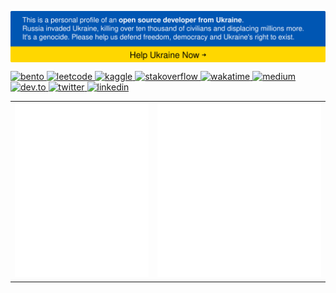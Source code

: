 [<img align="center" src="https://raw.githubusercontent.com/vshymanskyy/StandWithUkraine/main/banner-personal-page.svg">](https://stand-with-ukraine.pp.ua)

<!-- [<img align="left" width="390" alt="github" src="github.svg">](#)
[<img align="right" width="390" alt="social" src="social.svg">](#) -->

<p align="left">
    <a href="https://bento.me/volopivoshenko">
        <img alt="bento" src="https://img.shields.io/badge/bento.me-%2300599C.svg?&logo=bento&logoColor=white">
    </a>
    <a href="https://leetcode.com/volopivoshenko">
        <img alt="leetcode" src="https://img.shields.io/badge/LeetCode-000000?&logo=LeetCode&logoColor=#d16c06">
    </a>
    <a href="https://www.kaggle.com/volodymyrpivoshenko">
        <img alt="kaggle" src="https://img.shields.io/badge/Kaggle-035a7d?&logo=kaggle&logoColor=white">
    </a>
    <a href="https://stackoverflow.com/users/20554409/volodymyr-pivoshenko">
        <img alt="stakoverflow" src="https://img.shields.io/badge/stackoverflow-gray?&logo=stackoverflow&logoColor=#d16c06">
    </a>
    <a href="https://wakatime.com/@volopivoshenko">
        <img alt="wakatime" src="https://img.shields.io/badge/wakatime-168363?&logo=wakatime&logoColor=white">
    </a>
    <a href="https://medium.com/@volopivoshenko">
        <img alt="medium" src="https://img.shields.io/badge/Medium-12100E?&logo=medium&logoColor=white">
    </a>
    <a href="https://dev.to/volopivoshenko">
        <img alt="dev.to" src="https://img.shields.io/badge/dev.to-0A0A0A?&logo=dev.to&logoColor=white">
    </a>
    <a href="https://twitter.com/volopivoshenko">
        <img alt="twitter" src="https://img.shields.io/badge/twitter-000000?&logo=x&logoColor=white">
    </a>
    <a href="https://www.linkedin.com/in/volodymyr-pivoshenko">
        <img alt="linkedin" src="https://img.shields.io/badge/linkedin-%230077B5.svg?&logo=linkedin&logoColor=white">
    </a>
</p>

|                 |                 |
| :-------------: | :-------------: |
| ![](github.svg) | ![](social.svg) |

<!-- [<img alt="placeholder" src="placeholder.svg">](#) -->

<!-- [<img align="center" alt="anime" src="anime.svg">](#) -->
<!-- [<img align="center" alt="music" src="music.svg">](#) -->

<!-- [<img alt="placeholder" src="placeholder.svg">](#) -->

<!-- [<img align="center" alt="anime" src="steam.svg">](#) -->

